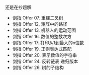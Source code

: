 还是在抄题解
- 剑指 Offer 07. 重建二叉树
- 剑指 Offer 12. 矩阵中的路径
- 剑指 Offer 13. 机器人的运动范围
- 剑指 Offer 16. 数值的整数次方
- 剑指 Offer 17. 打印从1到最大的n位数
- 剑指 Offer 19. 正则表达式匹配
- 剑指 Offer 20. 表示数值的字符串
- 剑指 Offer 24. 反转链表 递归版本
- 剑指 Offer 26. 树的子结构